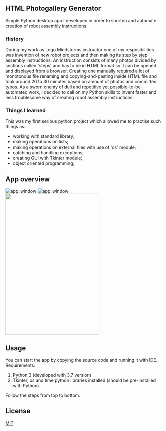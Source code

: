 ## HTML Photogallery Generator
Simple Python desktop app I developed in order to shorten and automate creation of robot assembly instructions. </br> 

### History
During my work as Lego Mindstorms instructor one of my resposibilities was invention of new robot projects and then making its step by step assembly instructions. An instruction consists of many photos divided by sections called 'steps' and has to be in HTML format so it can be opened and displayed from a browser. Creating one manually required a lot of monotonous file renaming and copying-and-pasting inside HTML file and took around 20 to 30 minutes based on amount of photos and committed typos. As a sworn enemy of dull and repetitive yet possible-to-be-automated work, I decided to call on my Python skills to invent faster and less troublesome way of creating robot assembly instructions.

### Things I learned
This was my first serious python project which allowed me to practise such things as:
- working with standard library;
- making operations on lists;
- making operations on external files with use of 'os' module;
- catching and handling exceptions;
- creating GUI with Tkinter module;
- object oriented programming;

## App overview

![app_window](https://user-images.githubusercontent.com/51023622/100675574-7c00b000-3367-11eb-933b-66effab70262.PNG)
![app_window](https://user-images.githubusercontent.com/51023622/100675574-7c00b000-3367-11eb-933b-66effab70262.PNG)
<img src="https://your-image-url.type" width="300" height="450">

## Usage

You can start the app by copying the source code and running it with IDE. 
Requirements:
1. Python 3 (developed with 3.7 version)
2. Tkinter, os and time python libraries installed (should be pre-installed with Python)

Follow the steps from top to bottom.

## License
[MIT](https://choosealicense.com/licenses/mit/)
